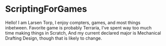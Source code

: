 # ScriptingForGames
Hello! I am Larsen Torp, I enjoy compters, games, and most things inbetween. 
Favorite game is probably Terraria, I've spent way too much time making things in Scratch,
And my current declared major is Mechanical Drafting Design, though that is likely to change.